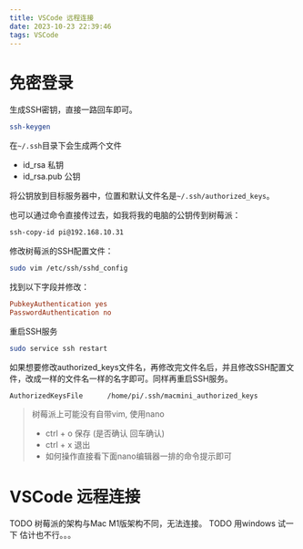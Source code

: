 ```yaml
---
title: VSCode 远程连接
date: 2023-10-23 22:39:46
tags: VSCode
---
```


# 免密登录

生成SSH密钥，直接一路回车即可。

```bash
ssh-keygen
```

在`~/.ssh`目录下会生成两个文件

- id_rsa 私钥
- id_rsa.pub 公钥

将公钥放到目标服务器中，位置和默认文件名是`~/.ssh/authorized_keys`。

也可以通过命令直接传过去，如我将我的电脑的公钥传到树莓派：

```bash
ssh-copy-id pi@192.168.10.31
```

修改树莓派的SSH配置文件：

```bash
sudo vim /etc/ssh/sshd_config
```

找到以下字段并修改：

```conf
PubkeyAuthentication yes
PasswordAuthentication no
```

重启SSH服务

```bash
sudo service ssh restart
```

如果想要修改authorized_keys文件名，再修改完文件名后，并且修改SSH配置文件，改成一样的文件名一样的名字即可。同样再重启SSH服务。

```bash
AuthorizedKeysFile      /home/pi/.ssh/macmini_authorized_keys
```

> 树莓派上可能没有自带vim, 使用nano
> - ctrl + o 保存 (是否确认 回车确认)
> - ctrl + x 退出
> - 如何操作直接看下面nano编辑器一排的命令提示即可

# VSCode 远程连接

TODO 树莓派的架构与Mac M1版架构不同，无法连接。
TODO 用windows 试一下 估计也不行。。。
